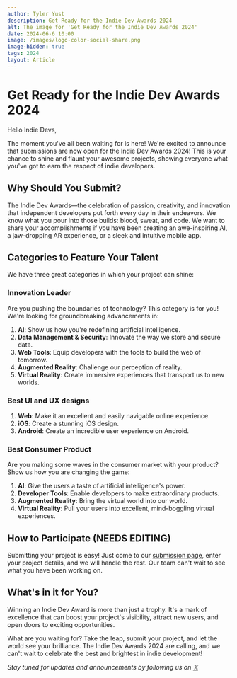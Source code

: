 ```yaml
---
author: Tyler Yust
description: Get Ready for the Indie Dev Awards 2024
alt: The image for 'Get Ready for the Indie Dev Awards 2024'
date: 2024-06-6 10:00
image: /images/logo-color-social-share.png
image-hidden: true
tags: 2024
layout: Article
---
```


# Get Ready for the Indie Dev Awards 2024

Hello Indie Devs,

The moment you've all been waiting for is here! We're excited to announce that submissions are now open for the Indie Dev Awards 2024! This is your chance to shine and flaunt your awesome projects, showing everyone what you've got to earn the respect of indie developers.

## Why Should You Submit?

The Indie Dev Awards—the celebration of passion, creativity, and innovation that independent developers put forth every day in their endeavors. We know what you pour into those builds: blood, sweat, and code. We want to share your accomplishments if you have been creating an awe-inspiring AI, a jaw-dropping AR experience, or a sleek and intuitive mobile app.

## Categories to Feature Your Talent

We have three great categories in which your project can shine:

### Innovation Leader

Are you pushing the boundaries of technology? This category is for you! We're looking for groundbreaking advancements in:
1. **AI**: Show us how you're redefining artificial intelligence.
2. **Data Management & Security**: Innovate the way we store and secure data.
3. **Web Tools**: Equip developers with the tools to build the web of tomorrow.
4. **Augmented Reality**: Challenge our perception of reality.
5. **Virtual Reality**: Create immersive experiences that transport us to new worlds.

### Best UI and UX designs

1. **Web**: Make it an excellent and easily navigable online experience.
2. **iOS**: Create a stunning iOS design.
3. **Android**: Create an incredible user experience on Android.

### Best Consumer Product

Are you making some waves in the consumer market with your product? Show us how you are changing the game:
1. **AI**: Give the users a taste of artificial intelligence's power.
2. **Developer Tools**: Enable developers to make extraordinary products.
3. **Augmented Reality**: Bring the virtual world into our world.
4. **Virtual Reality**: Pull your users into excellent, mind-boggling virtual experiences.

## How to Participate (NEEDS EDITING)

Submitting your project is easy! Just come to our [submission page](https://indiedevawards.com/submissions), enter your project details, and we will handle the rest. Our team can't wait to see what you have been working on.

## What's in it for You?

Winning an Indie Dev Award is more than just a trophy. It's a mark of excellence that can boost your project's visibility, attract new users, and open doors to exciting opportunities.

What are you waiting for? Take the leap, submit your project, and let the world see your brilliance. The Indie Dev Awards 2024 are calling, and we can't wait to celebrate the best and brightest in indie development!

*Stay tuned for updates and announcements by following us on [𝕏](https://x.com/dev_awards)*
